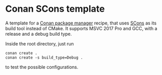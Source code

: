 # Conan SCons template

A template for a [Conan package manager][1] recipe, that uses [SCons][2] as its build tool instead of CMake.
It supports MSVC 2017 Pro and GCC, with a release and a debug build type.

Inside the root directory, just run

    conan create .
    conan create -s build_type=Debug .

to test the possible configurations.

[1]: https://github.com/lasote/conan
[2]: https://bitbucket.org/scons/scons
